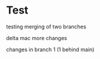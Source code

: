 # Test

testing merging of two branches

delta mac
more changes

changes in branch 1 (1 behind main)